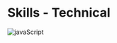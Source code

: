 <div>
</div>

# Skills - Technical

![javaScript](https://img.shields.io/badge/javaScript-test-#F7DF1E?style=for-the-badge&logo=javaScript)
